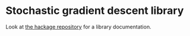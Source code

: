 # Stochastic gradient descent library

Look at [the hackage repository](http://hackage.haskell.org/package/sgd) for a
library documentation.
